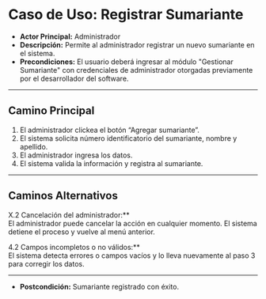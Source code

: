 # Caso de Uso: Registrar Sumariante

- **Actor Principal:** Administrador  
- **Descripción:** Permite al administrador registrar un nuevo sumariante en el sistema.  
- **Precondiciones:** El usuario deberá ingresar al módulo "Gestionar Sumariante" con credenciales de administrador otorgadas previamente por el desarrollador del software.  

---

## Camino Principal

1. El administrador clickea el botón “Agregar sumariante”.
2. El sistema solicita número identificatorio del sumariante, nombre y apellido.
3. El administrador ingresa los datos.
4. El sistema valida la información y registra al sumariante.

---

## Caminos Alternativos

X.2 Cancelación del administrador:**  
  El administrador puede cancelar la acción en cualquier momento. El sistema detiene el proceso y vuelve al menú anterior.

4.2 Campos incompletos o no válidos:**  
  El sistema detecta errores o campos vacíos y lo lleva nuevamente al paso 3 para corregir los datos.

---

- **Postcondición:** Sumariante registrado con éxito.
